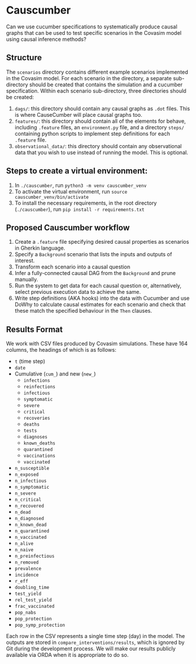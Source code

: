 # Causcumber
Can we use cucumber specifications to systematically produce causal graphs that can be used to test specific scenarios in the Covasim model using causal inference methods?

## Structure
The `scenarios` directory contains different example scenarios implemented in the Covasim model. For each scenario in the directory, a separate sub-directory should be created that contains the simulation and a cucumber specification. Within each scenario sub-directory, three directories should be created:
1. `dags/`: this directory should contain any causal graphs as `.dot` files. This is where CauseCumber will place causal graphs too.
2. `features/`: this directory should contain all of the elements for behave, including `.feature` files, an `environment.py` file, and a directory `steps/` containing python scripts to implement step definitions for each `.feature` file.
3. `observational_data/`: this directory should contain any observational data that you wish to use instead of running the model. This is optional.

## Steps to create a virtual environment:
1. In `./causcumber`, run `python3 -m venv causcumber_venv`
2. To activate the virtual environment, run `source causcumber_venv/bin/activate`
3. To install the necessary requirements, in the root directory (`./causcumber`), run `pip install -r requirements.txt`


## Proposed Causcumber workflow
1. Create a `.feature` file specifying desired causal properties as scenarios in Gherkin language.
2. Specify a `Background` scenario that lists the inputs and outputs of interest.
3. Transform each scenario into a causal question
4. Infer a fully-connected causal DAG from the `Background` and prune manually.
5. Run the system to get data for each causal question or, alternatively, select previous execution data to achieve the same.
6. Write step definitions (AKA hooks) into the data with Cucumber and use DoWhy to calculate causal estimates for each scenario and check that these match the specified behaviour in the `Then` clauses.

## Results Format
We work with CSV files produced by Covasim simulations. These have 164 columns, the headings of which is as follows:
- `t` (time step)
- `date`
- Cumulative (`cum_`) and new (`new_`)
  - `infections`
  - `reinfections`
  - `infectious`
  - `symptomatic`
  - `severe`
  - `critical`
  - `recoveries`
  - `deaths`
  - `tests`
  - `diagnoses`
  - `known_deaths`
  - `quarantined`
  - `vaccinations`
  - `vaccinated`
- `n_susceptible`
- `n_exposed`
- `n_infectious`
- `n_symptomatic`
- `n_severe`
- `n_critical`
- `n_recovered`
- `n_dead`
- `n_diagnosed`
- `n_known_dead`
- `n_quarantined`
- `n_vaccinated`
- `n_alive`
- `n_naive`
- `n_preinfectious`
- `n_removed`
- `prevalence`
- `incidence`
- `r_eff`
- `doubling_time`
- `test_yield`
- `rel_test_yield`
- `frac_vaccinated`
- `pop_nabs`
- `pop_protection`
- `pop_symp_protection`

Each row in the CSV represents a single time step (day) in the model. The outputs are stored in `compare_interventions/results`, which is ignored by Git during the development process. We will make our results publicly available via ORDA when it is appropriate to do so.
